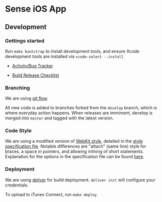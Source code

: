 # Sense iOS App

## Development

### Gettings started

Run `make bootstrap` to install development tools, and ensure Xcode
development tools are installed via `xcode-select --install`

* [Activity/Bug Tracker](https://trello.com/b/5zO3TPUz/sense-ios)

* [Build Release Checklist](https://hello.hackpad.com/iOS-Release-Checklist-6xtI96xm7kx)

### Branching

We are using [git flow](http://nvie.com/posts/a-successful-git-branching-model/).

All new code is added to branches forked from the `develop` branch, which is where everyday action happens. When releases are immiment, develop is merged into `master` and tagged with the latest version.

### Code Style

We are using a modified version of [WebKit style](http://www.webkit.org/coding/coding-style.html), detailed in the [style specification file](https://github.com/hello/suripu-ios/blob/develop/.clang-format). Notable differences are "attach" (same line) style for braces, a space in pointers, and allowing inlining of short statements. Explanation for the options in the specification file can be found [here](http://clang.llvm.org/docs/ClangFormatStyleOptions.html#configurable-format-style-options).

### Deployment 

We are using [deliver](https://github.com/KrauseFx/deliver#quick-start)
for build deployment. `deliver init` will configure your credentials.

To upload to iTunes Connect, run `make deploy`.
